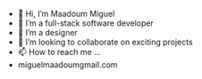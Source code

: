 - 👋 Hi, I’m Maadoum Miguel
- 👀 I’m a full-stack software developer
- 🌱 I’m a designer
- 💞️ I’m looking to collaborate on exciting projects
- 📫 How to reach me ...
- miguelmaadoumgmail.com
<!---
mijr is a ✨ special ✨ repository because its `README.md` (this file) appears on your GitHub profile.
You can click the Preview link to take a look at your changes.
--->
